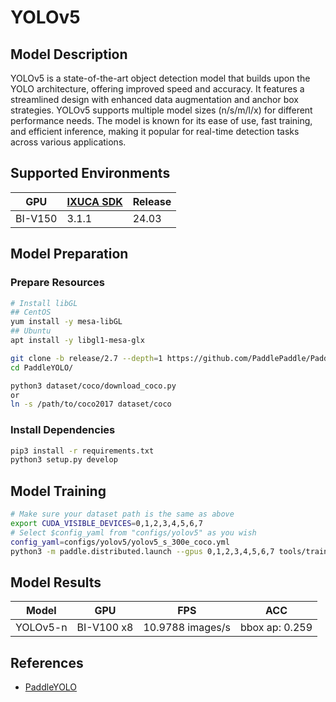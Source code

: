 # YOLOv5

## Model Description

YOLOv5 is a state-of-the-art object detection model that builds upon the YOLO architecture, offering improved speed and
accuracy. It features a streamlined design with enhanced data augmentation and anchor box strategies. YOLOv5 supports
multiple model sizes (n/s/m/l/x) for different performance needs. The model is known for its ease of use, fast training,
and efficient inference, making it popular for real-time detection tasks across various applications.

## Supported Environments

| GPU    | [IXUCA SDK](https://gitee.com/deep-spark/deepspark#%E5%A4%A9%E6%95%B0%E6%99%BA%E7%AE%97%E8%BD%AF%E4%BB%B6%E6%A0%88-ixuca) | Release |
|--------|-----------|---------|
| BI-V150 | 3.1.1     |  24.03  |

## Model Preparation

### Prepare Resources

```bash
# Install libGL
## CentOS
yum install -y mesa-libGL
## Ubuntu
apt install -y libgl1-mesa-glx

git clone -b release/2.7 --depth=1 https://github.com/PaddlePaddle/PaddleYOLO.git
cd PaddleYOLO/

python3 dataset/coco/download_coco.py
or
ln -s /path/to/coco2017 dataset/coco
```

### Install Dependencies

```bash
pip3 install -r requirements.txt
python3 setup.py develop
```

## Model Training

```bash
# Make sure your dataset path is the same as above
export CUDA_VISIBLE_DEVICES=0,1,2,3,4,5,6,7
# Select $config_yaml from "configs/yolov5" as you wish
config_yaml=configs/yolov5/yolov5_s_300e_coco.yml
python3 -m paddle.distributed.launch --gpus 0,1,2,3,4,5,6,7 tools/train.py -c ${config_yaml} --amp --eval
```

## Model Results

| Model    | GPU        | FPS              | ACC            |
|----------|------------|------------------|----------------|
| YOLOv5-n | BI-V100 x8 | 10.9788 images/s | bbox ap: 0.259 |

## References

- [PaddleYOLO](https://github.com/PaddlePaddle/PaddleYOLO)
